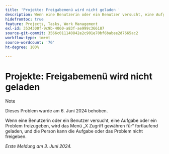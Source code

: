 ```yaml
---
title: 'Projekte: Freigabemenü wird nicht geladen '
description: Wenn eine Benutzerin oder ein Benutzer versucht, eine Aufgabe oder ein Problem freizugeben, wird das Menü „X Zugriff gewähren für“ fortlaufend geladen, und die Person kann die Aufgabe oder das Problem nicht freigeben.
hidefromtoc: true
feature: Projects, Tasks, Work Management
exl-id: 3534300f-9c9b-4060-a83f-ae999c366187
source-git-commit: 3566c011140842e2c901e70bf6babee2d7665ac2
workflow-type: tm+mt
source-wordcount: '76'
ht-degree: 100%

---
```


# Projekte: Freigabemenü wird nicht geladen

>[!NOTE]
>
>Dieses Problem wurde am 6. Juni 2024 behoben.

Wenn eine Benutzerin oder ein Benutzer versucht, eine Aufgabe oder ein Problem freizugeben, wird das Menü „X Zugriff gewähren für“ fortlaufend geladen, und die Person kann die Aufgabe oder das Problem nicht freigeben.

_Erste Meldung am 3. Juni 2024._
